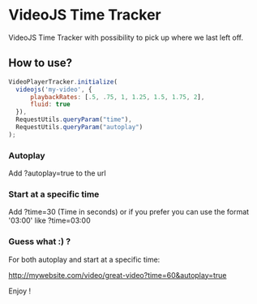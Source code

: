 VideoJS Time Tracker
====================

VideoJS Time Tracker with possibility to pick up where we last left off.

## How to use?

```js
VideoPlayerTracker.initialize(
  videojs('my-video', {
      playbackRates: [.5, .75, 1, 1.25, 1.5, 1.75, 2],
      fluid: true
  }),
  RequestUtils.queryParam("time"),
  RequestUtils.queryParam("autoplay")
);
```

### Autoplay

Add ?autoplay=true to the url

### Start at a specific time

Add ?time=30 (Time in seconds) or if you prefer you can use the format '03:00' like ?time=03:00

### Guess what :) ?

For both autoplay and start at a specific time:

http://mywebsite.com/video/great-video?time=60&autoplay=true

Enjoy !